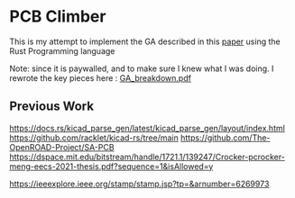 # PCB Climber
This is my attempt to implement the GA described in this [paper](https://asmedigitalcollection.asme.org/electronicpackaging/article-abstract/118/1/11/404553/PCB-Layout-Design-Using-a-Genetic-Algorithm?redirectedFrom=fulltext) using the Rust Programming language 

Note: since it is paywalled, and to make sure I knew what I was doing. I rewrote the key pieces here : [GA_breakdown.pdf](GA_breakdown.pdf)


## Previous Work

https://docs.rs/kicad_parse_gen/latest/kicad_parse_gen/layout/index.html
https://github.com/racklet/kicad-rs/tree/main
https://github.com/The-OpenROAD-Project/SA-PCB
https://dspace.mit.edu/bitstream/handle/1721.1/139247/Crocker-pcrocker-meng-eecs-2021-thesis.pdf?sequence=1&isAllowed=y 


https://ieeexplore.ieee.org/stamp/stamp.jsp?tp=&arnumber=6269973


